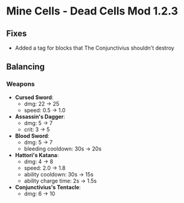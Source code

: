 # Mine Cells - Dead Cells Mod 1.2.3

## Fixes

- Added a tag for blocks that The Conjunctivius shouldn't destroy

## Balancing

### Weapons

- **Cursed Sword**:
  - dmg: 22 -> 25
  - speed: 0.5 -> 1.0
- **Assassin's Dagger**: 
  - dmg: 5 -> 7
  - crit: 3 -> 5
- **Blood Sword**: 
  - dmg: 5 -> 7
  - bleeding cooldown: 30s -> 20s
- **Hattori's Katana**: 
  - dmg: 4 -> 8
  - speed: 2.0 -> 1.8
  - ability cooldown: 30s -> 15s
  - ability charge time: 2s -> 1.5s
- **Conjunctivius's Tentacle**: 
  - dmg: 6 -> 10

